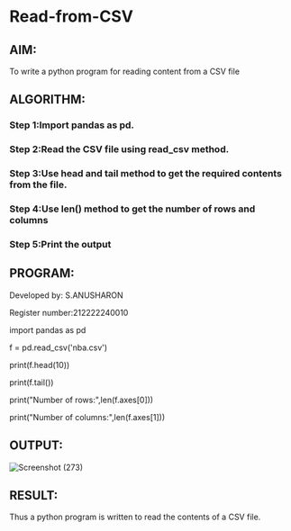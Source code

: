 # Read-from-CSV

## AIM:
To write a python program for reading content from a CSV file
## ALGORITHM:
### Step 1:Import pandas as pd.
### Step 2:Read the CSV file using read_csv method.
### Step 3:Use head and tail method to get the required contents from the file.
### Step 4:Use len() method to get the number of rows and columns
### Step 5:Print the output

## PROGRAM:


Developed by: S.ANUSHARON

Register number:212222240010

import pandas as pd

f = pd.read_csv('nba.csv')

print(f.head(10))

print(f.tail())

print("Number of rows:",len(f.axes[0]))

print("Number of columns:",len(f.axes[1]))

## OUTPUT:

![Screenshot (273)](https://github.com/Anusharonselva/Read-from-CSV/assets/119405600/faeee6d4-2b28-4098-862c-3c8653511778)


## RESULT:
Thus a python program is written to read the contents of a CSV file.
